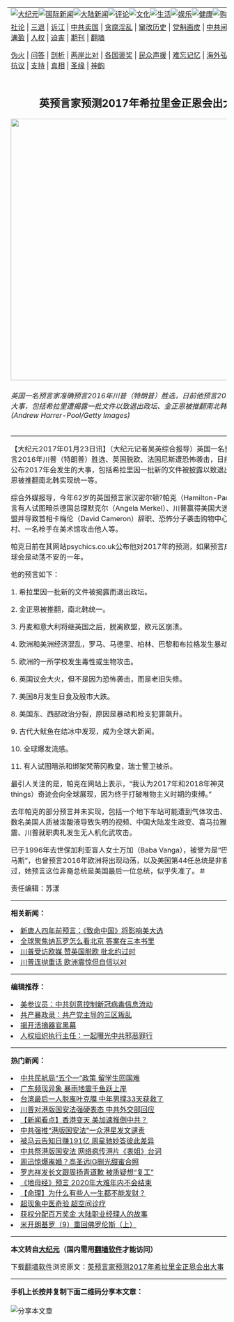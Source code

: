 <a name="1" id="1" target="_blank"></a><span id="1"></span>
<table align=center border="0"><tr><td colspan="2" VALIGN=TOP><a href="https://github.com/lwo265/djy/blob/master/gb/nsc413.md#1"><img src="https://raw.githubusercontent.com/lwo265/www/master/t/djy/1.jpg" title="大纪元"></a><a href="https://github.com/lwo265/djy/blob/master/gb/n24hr.md#1"><img src="https://raw.githubusercontent.com/lwo265/www/master/t/djy/3.jpg" title="国际新闻"></a><a href="https://github.com/lwo265/djy/blob/master/gb/nsc413.md#1"><img src="https://raw.githubusercontent.com/lwo265/www/master/t/djy/4.jpg" title="大陆新闻"></a><a href="https://github.com/lwo265/djy/blob/master/gb/news392.md#1"><img src="https://raw.githubusercontent.com/lwo265/www/master/t/djy/5.jpg" title="评论"></a><a href="https://github.com/lwo265/djy/blob/master/gb/news2007.md#1"><img src="https://raw.githubusercontent.com/lwo265/www/master/t/djy/6.jpg" title="文化"></a><a href="https://github.com/lwo265/djy/blob/master/gb/news2008.md#1"><img src="https://raw.githubusercontent.com/lwo265/www/master/t/djy/7.jpg" title="生活"></a><a href="https://github.com/lwo265/djy/blob/master/gb/ncyule.md#1"><img src="https://raw.githubusercontent.com/lwo265/www/master/t/djy/8.jpg" title="娱乐"></a><a href="https://github.com/lwo265/djy/blob/master/gb/nsc1002.md#1"><img src="https://raw.githubusercontent.com/lwo265/www/master/t/djy/9.jpg" title="健康"><a href="https://www.youlucky.com"><img src="https://raw.githubusercontent.com/lwo265/www/master/t/djy/10.jpg" title="购物"></a><a href="https://donate.epochtimes.com/?utm_medium=epochtimes&utm_source=referral&utm_campaign=donate_button_djyarticleheader"><img src="https://raw.githubusercontent.com/lwo265/www/master/t/djy/12.jpg" title="捐款"></a></td></tr>
<tr><td colspan="2" VALIGN=TOP><a target="_blank" href="https://github.com/lwo265/djy/blob/master/gb/9p.md#1">社论</a> | <a target="_blank" href="https://github.com/lwo265/djy/blob/master/gb/nf5657.md#1">三退</a> | <a target="_blank" href="https://github.com/lwo265/djy/blob/master/gb/nf6124.md#1">诉江</a> | <a target="_blank" href="https://github.com/lwo265/djy/blob/master/gb/nf1176117.md#1">中共卖国</a> | <a target="_blank" href="https://github.com/lwo265/djy/blob/master/gb/nf5773.md#1">贪腐淫乱</a> | <a target="_blank" href="https://github.com/lwo265/djy/blob/master/gb/nf1176115.md#1">窜改历史</a> | <a target="_blank" href="https://github.com/lwo265/djy/blob/master/gb/nf1176107.md#1">党魁画皮</a> | <a target="_blank" href="https://github.com/lwo265/djy/blob/master/gb/nf1320400.md#1">中共间谍</a> | <a target="_blank" href="https://github.com/lwo265/djy/blob/master/gb/nf1176114.md#1">破坏传统</a> | <a target="_blank" href="https://github.com/lwo265/ntdtv/blob/master/gb/prog447_1.md#1">恶贯满盈</a> | <a target="_blank" href="https://github.com/lwo265/djy/blob/master/gb/ncid278.md#1">人权</a> | <a target="_blank" href="https://github.com/lwo265/djy/blob/master/gb/nf1176111.md#1">迫害</a> | <a target="_blank" href="https://gitlab.com/szzdlab/mh-qikan/blob/master/README.md#1">期刊</a> | <a target="_blank" href="https://github.com/lwo265/www/blob/master/README.md?zsrh#8">翻墙</a></p><p><a target="_blank" href="https://github.com/lwo265/djy/blob/master/gb/nf5562.md#1">伪火</a> | <a target="_blank" href="https://github.com/lwo265/djy/blob/master/gb/nf4378.md#1">问答</a> | <a target="_blank" href="https://github.com/lwo265/djy/blob/master/gb/nf5792.md#1">剖析</a> | <a target="_blank" href="https://github.com/lwo265/djy/blob/master/gb/nf5735.md#1">两岸比对</a> | <a target="_blank" href="https://github.com/lwo265/djy/blob/master/gb/nf6119.md#1">各国褒奖</a> | <a target="_blank" href="https://github.com/lwo265/djy/blob/master/gb/nf6120.md#1">民众声援</a> | <a target="_blank" href="https://github.com/lwo265/djy/blob/master/gb/nf1188594.md#1">难忘记忆</a> | <a target="_blank" href="https://github.com/lwo265/djy/blob/master/gb/nf3180.md#1">海外弘传</a> | <a target="_blank" href="https://github.com/lwo265/djy/blob/master/gb/nf5410.md#1">万人上访</a> | <a target="_blank" href="https://github.com/lwo265/ntdtv/blob/master/gb/prog1530_1.md#1">和平抗议</a> | <a target="_blank" href="https://github.com/lwo265/djy/blob/master/gb/nf4386.md#1">支持</a> | <a target="_blank" href="https://github.com/lwo265/djy/blob/master/gb/nf4389.md#1">真相</a> | <a target="_blank" href="https://github.com/lwo265/djy/blob/master/gb/nf5790.md#1">圣缘</a> | <a target="_blank" href="https://github.com/lwo265/djy/blob/master/gb/nf4786.md#1">神韵</a></td></tr>
<tr><td VALIGN=TOP width="626"><h2 align=center>英预言家预测2017年希拉里金正恩会出大事</h2>
<img width="600" src="https://i.epochtimes.com/assets/uploads/2017/01/GettyImages-632404098-600x400.jpg" />
<h6>英国一名预言家准确预言2016年川普（特朗普）胜选，日前他预言2017年会发生的大事，包括希拉里遭揭露一批文件以致退出政坛、金正恩被推翻南北韩统一等。(Andrew Harrer-Pool/Getty Images)
</h6>
<hr>
	<p>【大纪元2017年01月23日讯】（大纪元记者吴英综合报导）英国一名预言家准确预言2016年<ahref="https://github.com/lwo265/djy/blob/master/gb/tag/%E5%B7%9D%E6%99%AE.md#1">川普</a>（<ahref="https://github.com/lwo265/djy/blob/master/gb/tag/%E7%89%B9%E6%9C%97%E6%99%AE.md#1">特朗普</a>）胜选、英国脱欧、法国尼斯遭恐怖袭击，日前他在网站上公布2017年会发生的大事，包括<ahref="https://github.com/lwo265/djy/blob/master/gb/tag/%E5%B8%8C%E6%8B%89%E9%87%8C.md#1">希拉里</a>因一批新的文件被披露以致退出政坛、金正恩被推翻南北韩实现统一等。</p>
<p>综合外媒报导，今年62岁的英国预言家汉密尔顿?帕克（Hamilton-Parker），去年预言有人试图暗杀德国总理默克尔（Angela Merkel）、<ahref="https://github.com/lwo265/djy/blob/master/gb/tag/%E5%B7%9D%E6%99%AE.md#1">川普</a>赢得美国大选、英国脱离欧盟并导致首相卡梅伦（David Cameron）辞职、恐怖分子袭击购物中心和高档度假村、一名枪手在美术馆攻击他人等。</p>
<p>帕克日前在其网站psychics.co.uk公布他对2017年的预测，如果预言成真，今年全球会是动荡不安的一年。</p>
<p>他的预言如下：</p>
<p>1. <ahref="https://github.com/lwo265/djy/blob/master/gb/tag/%E5%B8%8C%E6%8B%89%E9%87%8C.md#1">希拉里</a>因一批新的文件被揭露而退出政坛。</p>
<p>2. 金正恩被推翻，南北韩统一。</p>
<p>3. 丹麦和意大利将继英国之后，脱离欧盟，欧元区崩溃。</p>
<p>4. 欧洲和美洲经济混乱，罗马、马德里、柏林、巴黎和布拉格发生暴动。</p>
<p>5. 欧洲的一所学校发生毒性或生物攻击。</p>
<p>6. 英国议会大火，但不是因为恐怖袭击，而是老旧失修。</p>
<p>7. 美国8月发生日食及股市大跌。</p>
<p>8. 美国东、西部政治分裂，原因是暴动和枪支犯罪飙升。</p>
<p>9. 古代大鱿鱼在结冰中发现，成为全球大新闻。</p>
<p>10. 全球爆发流感。</p>
<p>11. 有人试图暗杀和绑架梵蒂冈教皇，瑞士警卫被杀。</p>
<p>最引人关注的是，帕克在网站上表示，“我认为2017年和2018年神灵（spiritual things）奇迹会向全球展现，因为终于打破唯物主义时期的束缚。”</p>
<p>去年帕克的部分预言并未实现，包括一个地下车站可能遭到气体攻击、YouTube出现数名美国人质被泼酸液导致失明的视频、中国大陆发生政变、喜马拉雅山发生大地震、川普就职典礼发生无人机化武攻击。</p>
<p>已于1996年去世保加利亚盲人女士万加（Baba Vanga），被誉为是“巴尔干的诺查丹马斯”，也曾预言2016年欧洲将出现动荡，以及美国第44任总统是非裔美国人。不过，她预言这位非裔总统是美国最后一位总统，似乎失准了。＃</p>
<p>责任编辑：苏漾</p>
	
<hr>


<strong>相关新闻：</strong>
<li><a href="https://github.com/lwo265/djy/blob/master/gb/16/12/22/n8619444.md#1">新唐人四年前预言：《致命中国》将影响美大选</a></li>
<li><a href="https://github.com/lwo265/djy/blob/master/gb/16/12/23/n8619881.md#1">全球聚焦纳瓦罗怎么看北京 答案在三本书里</a></li>
<li><a href="https://github.com/lwo265/djy/blob/master/gb/17/1/16/n8710678.md#1">川普受访欧媒 赞英国脱欧 批北约过时</a></li>
<li><a href="https://github.com/lwo265/djy/blob/master/gb/17/1/17/n8714603.md#1">川普连抛重话 欧洲震惊但自信以对</a></li>
<hr>


<strong>编辑推荐：</strong>
<li><a href="https://github.com/onzhi266/djy/blob/master/gb/20/2/22/n11887949.md#1">美参议员：中共刻意控制新冠病毒信息流动</a></li>
<li><a href="https://github.com/tsiac2612/djy/blob/master/gb/19/6/7/n11306932.md#1" target="_blank">共产暴政录：共产党主导的三区叛乱</a></li><li><a href="https://github.com/lwo265/djy/blob/master/gb/10/4/19/n2881569.md?dfh#1" target="_blank">揭开活摘器官黑幕</a></li><li><a href="https://github.com/tsiac2612/djy/blob/master/gb/19/7/20/n11398383.md#1" target="_blank">人权组织执行主任：一起曝光中共邪恶罪行</a></li>
<hr>

<strong>热门新闻：</strong>
<li><a href="https://github.com/lwo265/djy/blob/master/gb/20/5/21/n12127823.md#1">中共民航局“五个一”政策 留学生回国难</a></li>
<li><a href="https://github.com/lwo265/djy/blob/master/gb/20/5/23/n12130928.md#1">广东频现异象 暴雨地震千鱼跃上岸</a></li>
<li><a href="https://github.com/lwo265/djy/blob/master/gb/20/5/22/n12129561.md#1">台湾最后一人脱离叶克膜 中年男撑33天获救了</a></li>
<li><a href="https://github.com/lwo265/djy/blob/master/gb/20/5/22/n12129980.md#1">川普对港版国安法强硬表态 中共外交部回应</a></li>
<li><a href="https://github.com/lwo265/djy/blob/master/gb/20/5/22/n12130002.md#1">【新闻看点】香港变天 美加速推倒中共？</a></li>
<li><a href="https://github.com/lwo265/djy/blob/master/gb/20/5/21/n12127097.md#1">中共强推“港版国安法”一众港星发文谴责</a></li>
<li><a href="https://github.com/lwo265/djy/blob/master/gb/20/5/21/n12127467.md#1">被马云告知日赚191亿 周星驰妙答彼此差异</a></li>
<li><a href="https://github.com/lwo265/djy/blob/master/gb/20/5/22/n12129870.md#1">中共祭港版国安法 网络疯传港片《表姐》台词</a></li>
<li><a href="https://github.com/lwo265/djy/blob/master/gb/20/5/22/n12130142.md#1">周迅惊爆离婚？高圣远IG删光甜蜜合照</a></li>
<li><a href="https://github.com/lwo265/djy/blob/master/gb/20/5/22/n12130294.md#1">罗志祥发长文跟周扬青道歉 被质疑想“复工”</a></li>
<li><a href="https://github.com/lwo265/djy/blob/master/gb/20/5/18/n12117961.md#1">《地母经》预言 2020年大难年内不会结束</a></li>
<li><a href="https://github.com/lwo265/djy/blob/master/gb/20/2/25/n11894182.md#1">【命理】为什么有些人一生都不能发财？</a></li>
<li><a href="https://github.com/lwo265/djy/blob/master/gb/20/5/1/n12074643.md#1">超现象中医奇验  超空间诊疗</a></li>
<li><a href="https://github.com/lwo265/djy/blob/master/gb/20/5/21/n12125394.md#1">获权分配百万奖金 大陆职业经理人的故事</a></li>
<li><a href="https://github.com/lwo265/djy/blob/master/gb/13/8/14/n3940722.md#1">米开朗基罗（9）重回佛罗伦斯（上）</a></li>
<hr>

<strong>本文转自<a href="https://www.epochtimes.com">大纪元</a>（国内需用<a href="https://github.com/lwo265/www/blob/master/README.md#8">翻墙软件</a>才能访问）</strong><p>下载<a href="https://github.com/lwo265/www/blob/master/README.md#8">翻墙软件</a>浏览原文：<a href="https://www.epochtimes.com/gb/17/1/23/n8735838.htm">英预言家预测2017年希拉里金正恩会出大事</a></p><hr>

<strong>手机上长按并复制下面二维码分享本文章：</strong><br><br><img src="http://d1p1.ip.zn2.us/v.php?action=qrcode&url=https://github.com/lwo265/djy/blob/master/gb/17/1/23/n8735838.md%231" title="分享本文章"></td><td VALIGN=TOP><a href="https://github.com/lwo265/djy/blob/master/gb/16/1/21/n4622075.md?dfh#1" target="_blank"><img src="https://raw.githubusercontent.com/lwo265/djy/master/gb/300/wei-f1.jpg" title="中共的伪火骗局"  alt="中共的伪火骗局"></a><br><a href="https://github.com/lwo265/www/blob/master/README.md?dfh#9" target="_blank"><img src="https://raw.githubusercontent.com/lwo265/djy/master/gb/300/yong-h.jpg" title="永恒的见证"  alt="永恒的见证"></a><br><a href="https://github.com/lwo265/djy/blob/master/gb/13/9/29/n3974789.md?dfh#1" target="_blank"><img src="https://raw.githubusercontent.com/lwo265/djy/master/gb/300/shang-lnz.jpg" title="善良女子被中共投男牢"  alt="善良女子被中共投男牢"></a><br><a href="https://github.com/lwo265/djy/blob/master/gb/16/3/16/n4663449.md?dfh#1" target="_blank"><img src="https://raw.githubusercontent.com/lwo265/djy/master/gb/300/huo-z3.jpg" title="警卫目击活摘器官"  alt="警卫目击活摘器官"></a><br><a href="https://github.com/lwo265/djy/blob/master/gb/16/8/7/n8177641.md?dfh#1" target="_blank"><img src="https://raw.githubusercontent.com/lwo265/djy/master/gb/300/huo-z4.jpg" title="证人描述活摘恐怖"  alt="证人描述活摘恐怖"></a><br><a href="https://github.com/lwo265/djy/blob/master/gb/10/4/19/n2881569.md?dfh#1" target="_blank"><img src="https://raw.githubusercontent.com/lwo265/djy/master/gb/300/huo-z1.jpg" title="揭开活摘器官黑幕"  alt="揭开活摘器官黑幕"></a><br><a href="https://github.com/lwo265/djy/blob/master/gb/10/11/7/n3077476.md?dfh#1" target="_blank"><img src="https://raw.githubusercontent.com/lwo265/djy/master/gb/300/ma-ks.jpg" title="马克思的成魔之路"  alt="马克思的成魔之路"></a><br><a href="https://github.com/lwo265/djy/blob/master/gb/14/6/9/n4173977.md?dfh#1" target="_blank"><img src="https://raw.githubusercontent.com/lwo265/djy/master/gb/300/chang-zs.jpg" title="藏字石 蕴天机"  alt="藏字石 蕴天机"></a><br><a href="https://github.com/lwo265/djy/blob/master/gb/18/5/10/n10381511.md?dfh#1" target="_blank"><img src="https://raw.githubusercontent.com/lwo265/djy/master/gb/300/st1.jpg" title="关注3亿人三退"  alt="关注3亿人三退"></a><br><a href="https://github.com/lwo265/djy/blob/master/gb/18/3/21/n10237682.md?dfh#1" target="_blank"><img src="https://raw.githubusercontent.com/lwo265/djy/master/gb/300/jie-t.jpg" title="解体中共复兴中华"  alt="解体中共复兴中华"></a><br><a href="https://github.com/lwo265/djy/blob/master/gb/9/2/9/n2422991.md?dfh#1" target="_blank"><img src="https://raw.githubusercontent.com/lwo265/djy/master/gb/300/gao-zs.jpg" title="中共迫害良心律师"  alt="中共迫害良心律师"></a><br><a href="https://github.com/lwo265/djy/blob/master/gb/18/12/9/n10900044.md?dfh#1" target="_blank"><img src="https://raw.githubusercontent.com/lwo265/djy/master/gb/300/sj1.jpg" title="303万人举报江泽民"  alt="303万人举报江泽民"></a><br><a href="https://github.com/lwo265/djy/blob/master/gb/18/8/28/n10672014.md?dfh#1" target="_blank"><img src="https://raw.githubusercontent.com/lwo265/djy/master/gb/300/sj2.jpg" title="这些官员为何起诉江泽民"  alt="这些官员为何起诉江泽民"></a><br><a href="https://github.com/lwo265/djy/blob/master/gb/8/12/18/n2367165.md?dfh#1" target="_blank"><img src="https://raw.githubusercontent.com/lwo265/djy/master/gb/300/liangan.jpg" title="海峡两岸的强烈对比"  alt="海峡两岸的强烈对比"></a><br><a href="https://github.com/lwo265/djy/blob/master/gb/15/12/10/n4593139.md?dfh#1" target="_blank"><img src="https://raw.githubusercontent.com/lwo265/djy/master/gb/300/jia-ndzl.jpg" title="加拿大总理的贺信"  alt="加拿大总理的贺信"></a><br><a href="https://github.com/lwo265/djy/blob/master/gb/11/6/17/n3289382.md?dfh#1" target="_blank"><img src="https://raw.githubusercontent.com/lwo265/djy/master/gb/300/xiao-wd.jpg" title="探寻真相兼听则明"  alt="探寻真相兼听则明"></a><br><a href="https://github.com/lwo265/djy/blob/master/gb/18/10/27/n10812623.md?dfh#1" target="_blank"><img src="https://raw.githubusercontent.com/lwo265/djy/master/gb/300/yindu.jpg" title="印度媒体报道东方"  alt="印度媒体报道东方"></a><br><a href="https://github.com/lwo265/djy/blob/master/gb/18/6/9/n10469652.md?dfh#1" target="_blank"><img src="https://raw.githubusercontent.com/lwo265/djy/master/gb/300/xie-j.jpg" title="不一样的海外校园"  alt="不一样的海外校园"></a><br><a href="https://github.com/lwo265/djy/blob/master/gb/7/4/5/n1669415.md?dfh#1" target="_blank"><img src="https://raw.githubusercontent.com/lwo265/djy/master/gb/300/li-up.jpg" title="从大师到徒弟的传奇"  alt="从大师到徒弟的传奇"></a><br><a href="https://github.com/lwo265/djy/blob/master/gb/17/5/26/n9191512.md?dfh#1" target="_blank"><img src="https://raw.githubusercontent.com/lwo265/djy/master/gb/300/zfl2.jpg" title="亿万人与东方一本奇书"  alt="亿万人与东方一本奇书"></a><br><a href="https://github.com/lwo265/djy/blob/master/gb/13/11/27/n4020290.md?dfh#1" target="_blank"><img src="https://raw.githubusercontent.com/lwo265/djy/master/gb/300/zhen-h.jpg" title="大陆见不到的震撼场面"  alt="大陆见不到的震撼场面"></a><br><a href="https://github.com/lwo265/djy/blob/master/gb/15/7/17/n4482910.md?dfh#1" target="_blank"><img src="https://raw.githubusercontent.com/lwo265/djy/master/gb/300/dalu-sk.jpg" title="人心向善 大陆当初盛况"  alt="人心向善 大陆当初盛况"></a><br><a href="https://github.com/lwo265/djy/blob/master/gb/19/1/5/n10955468.md?dfh#1" target="_blank"><img src="https://raw.githubusercontent.com/lwo265/djy/master/gb/300/zfl1.jpg" title="追寻真理 这书讲什么"  alt="追寻真理 这书讲什么"></a><br><a href="https://github.com/lwo265/www/blob/master/README.md?dfh#1" target="_blank"><img src="https://raw.githubusercontent.com/lwo265/djy/master/gb/300/fq1.jpg" title="下载免费翻墙软件"  alt="下载免费翻墙软件"></a><br></td></tr></table>
